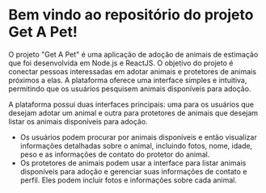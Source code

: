 # Bem vindo ao repositório do projeto Get A Pet!

O projeto "Get A Pet" é uma aplicação de adoção de animais de estimação que foi desenvolvida em Node.js e ReactJS. O objetivo do projeto é conectar pessoas interessadas em adotar animais e protetores de animais próximos a elas. A plataforma oferece uma interface simples e intuitiva, permitindo que os usuários pesquisem animais disponíveis para adoção.

A plataforma possui duas interfaces principais: uma para os usuários que desejam adotar um animal e outra para protetores de animais que desejam listar os animais disponíveis para adoção. 
 - Os usuários podem procurar por animais disponíveis e então visualizar informações detalhadas sobre o animal, incluindo fotos, nome, idade, peso e as informações de contato do protetor do animal. 
 - Os protetores de animais podem usar a interface para listar animais disponíveis para adoção e gerenciar suas informações de contato e perfil. Eles podem incluir fotos e informações sobre cada animal.
